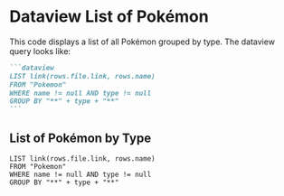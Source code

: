 # Dataview List of Pokémon

This code displays a list of all Pokémon grouped by type. The dataview query looks like:

````markdown
```dataview
LIST link(rows.file.link, rows.name)
FROM "Pokemon"
WHERE name != null AND type != null
GROUP BY "**" + type + "**"
```
````

## List of Pokémon by Type

```dataview
LIST link(rows.file.link, rows.name)
FROM "Pokemon"
WHERE name != null AND type != null
GROUP BY "**" + type + "**"
```
